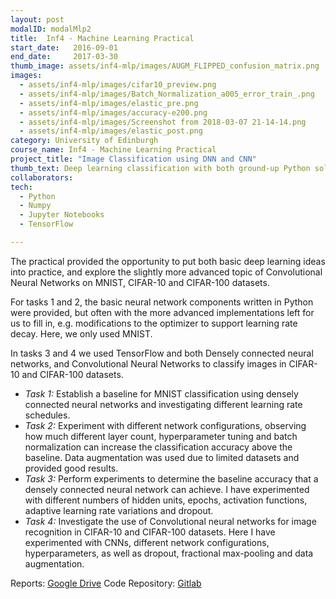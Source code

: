 ```yaml
---
layout: post
modalID: modalMlp2
title:  Inf4 - Machine Learning Practical
start_date:   2016-09-01
end_date:     2017-03-30
thumb_image: assets/inf4-mlp/images/AUGM_FLIPPED_confusion_matrix.png
images:
  - assets/inf4-mlp/images/cifar10_preview.png
  - assets/inf4-mlp/images/Batch_Normalization_a005_error_train_.png
  - assets/inf4-mlp/images/elastic_pre.png
  - assets/inf4-mlp/images/accuracy-e200.png
  - assets/inf4-mlp/images/Screenshot from 2018-03-07 21-14-14.png
  - assets/inf4-mlp/images/elastic_post.png
category: University of Edinburgh
course_name: Inf4 - Machine Learning Practical
project_title: "Image Classification using DNN and CNN"
thumb_text: Deep learning classification with both ground-up Python solution on MNIST, and TensorFlow on CIFAR.
collaborators:
tech:
  - Python
  - Numpy
  - Jupyter Notebooks
  - TensorFlow

---
```


The practical provided the opportunity to put both basic deep learning ideas into practice, and explore the slightly more advanced topic of Convolutional Neural Networks on MNIST, CIFAR-10 and CIFAR-100 datasets.

For tasks 1 and 2, the basic neural network components written in Python were provided, but often with the more advanced implementations left for us to fill in, e.g. modifications to the optimizer to support learning rate decay. Here, we only used MNIST.

In tasks 3 and 4 we used TensorFlow and both Densely connected neural networks, and  Convolutional Neural Networks to classify images in CIFAR-10 and CIFAR-100 datasets.

* *Task 1:* Establish a baseline for MNIST classification using densely connected neural networks and investigating different learning rate schedules.
* *Task 2:* Experiment with different network configurations, observing how much different layer count, hyperparameter tuning and batch normalization can increase the classification accuracy above the baseline. Data augmentation was used due to limited datasets and provided good results.
* *Task 3:* Perform experiments to determine the baseline accuracy that a densely connected neural network can achieve. I have experimented with different numbers of hidden units, epochs, activation functions, adaptive learning rate variations and dropout.
 * *Task 4:* Investigate the use of Convolutional neural networks for image recognition in CIFAR-10 and CIFAR-100 datasets. Here I have experimented with CNNs, different network configurations, hyperparameters, as well as dropout, fractional max-pooling and data augmentation.

Reports: [Google Drive](https://drive.google.com/open?id=1ivjc3oO2prNyn2vHfLZhiUSz4JXDk7lf)
Code Repository: [Gitlab](https://gitlab.com/LinasKo/Inf4-MLP)
